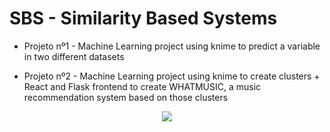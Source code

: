 # SBS - Similarity Based Systems

- Projeto nº1 - Machine Learning project using knime to predict a variable in two different datasets

- Projeto nº2 - Machine Learning project using knime to create clusters + React and Flask frontend to create WHATMUSIC, a music recommendation system based on those clusters

<p align="center">
  <img src="https://github.com/mariajbp/SBS/blob/master/2º%20Projeto/whatmusic/public/logo192.png?raw=true">
</p>
